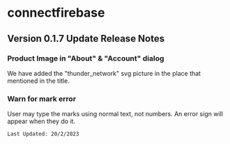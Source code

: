 # connectfirebase

## Version 0.1.7 Update Release Notes
### Product Image in "About" & "Account" dialog
We have added the "thunder_network" svg picture in the place that mentioned in the title. 

### Warn for mark error
User may type the marks using normal text, not numbers. An error sign will appear when they do it. 

```
Last Updated: 20/2/2023
```
